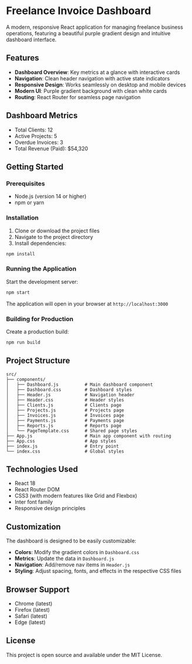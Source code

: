 # Freelance Invoice Dashboard

A modern, responsive React application for managing freelance business operations, featuring a beautiful purple gradient design and intuitive dashboard interface.

## Features

- **Dashboard Overview**: Key metrics at a glance with interactive cards
- **Navigation**: Clean header navigation with active state indicators
- **Responsive Design**: Works seamlessly on desktop and mobile devices
- **Modern UI**: Purple gradient background with clean white cards
- **Routing**: React Router for seamless page navigation

## Dashboard Metrics

- Total Clients: 12
- Active Projects: 5
- Overdue Invoices: 3
- Total Revenue (Paid): $54,320

## Getting Started

### Prerequisites

- Node.js (version 14 or higher)
- npm or yarn

### Installation

1. Clone or download the project files
2. Navigate to the project directory
3. Install dependencies:

```bash
npm install
```

### Running the Application

Start the development server:

```bash
npm start
```

The application will open in your browser at `http://localhost:3000`

### Building for Production

Create a production build:

```bash
npm run build
```

## Project Structure

```
src/
├── components/
│   ├── Dashboard.js          # Main dashboard component
│   ├── Dashboard.css         # Dashboard styles
│   ├── Header.js             # Navigation header
│   ├── Header.css            # Header styles
│   ├── Clients.js            # Clients page
│   ├── Projects.js           # Projects page
│   ├── Invoices.js           # Invoices page
│   ├── Payments.js           # Payments page
│   ├── Reports.js            # Reports page
│   └── PageTemplate.css      # Shared page styles
├── App.js                    # Main app component with routing
├── App.css                   # App styles
├── index.js                  # Entry point
└── index.css                 # Global styles
```

## Technologies Used

- React 18
- React Router DOM
- CSS3 (with modern features like Grid and Flexbox)
- Inter font family
- Responsive design principles

## Customization

The dashboard is designed to be easily customizable:

- **Colors**: Modify the gradient colors in `Dashboard.css`
- **Metrics**: Update the data in `Dashboard.js`
- **Navigation**: Add/remove nav items in `Header.js`
- **Styling**: Adjust spacing, fonts, and effects in the respective CSS files

## Browser Support

- Chrome (latest)
- Firefox (latest)
- Safari (latest)
- Edge (latest)

## License

This project is open source and available under the MIT License.
